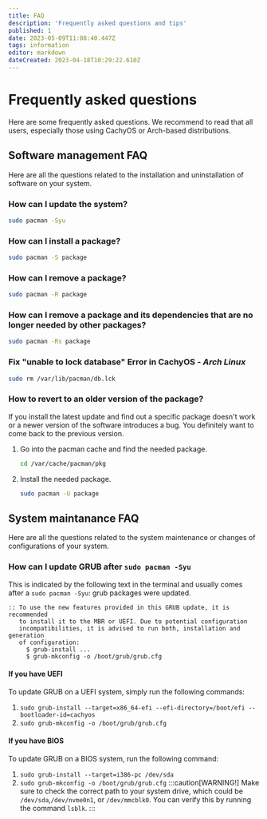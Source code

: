 ```yaml
---
title: FAQ
description: 'Frequently asked questions and tips'
published: 1
date: 2023-05-09T11:08:40.447Z
tags: information
editor: markdown
dateCreated: 2023-04-18T10:29:22.610Z
---
```


# Frequently asked questions
Here are some frequently asked questions. We recommend to read that all users, especially those using CachyOS or Arch-based distributions.

## Software management FAQ
Here are all the questions related to the installation and uninstallation of software on your system.

### How can I update the system?
```sh
sudo pacman -Syu
```

### How can I install a package?
```sh
sudo pacman -S package
```

### How can I remove a package?
```sh
sudo pacman -R package
```

### How can I remove a package and its dependencies that are no longer needed by other packages?
```sh
sudo pacman -Rs package
```

### Fix "unable to lock database" Error in CachyOS - *Arch Linux*
```sh
sudo rm /var/lib/pacman/db.lck
```

### How to revert to an older version of the package?
If you install the latest update and find out a specific package doesn't work or a newer version of the software introduces a bug. You definitely want to come back to the previous version.
1. Go into the pacman cache and find the needed package.
   ```sh
   cd /var/cache/pacman/pkg
   ```
2. Install the needed package.
   ```sh
   sudo pacman -U package
   ```

## System maintanance FAQ
Here are all the questions related to the system maintenance or changes of configurations of your system.

### How can I update GRUB after `sudo pacman -Syu`
This is indicated by the following text in the terminal and usually comes after a `sudo pacman -Syu`: grub packages were updated.
```
:: To use the new features provided in this GRUB update, it is recommended
   to install it to the MBR or UEFI. Due to potential configuration
   incompatibilities, it is advised to run both, installation and generation
   of configuration:
     $ grub-install ...
     $ grub-mkconfig -o /boot/grub/grub.cfg
```
#### If you have UEFI
To update GRUB on a UEFI system, simply run the following commands:
1. `sudo grub-install --target=x86_64-efi --efi-directory=/boot/efi --bootloader-id=cachyos`
2. `sudo grub-mkconfig -o /boot/grub/grub.cfg`

#### If you have BIOS
To update GRUB on a BIOS system, run the following command:
1. `sudo grub-install --target=i386-pc /dev/sda`
2. `sudo grub-mkconfig -o /boot/grub/grub.cfg`
:::caution[WARNING!]
Make sure to check the correct path to your system drive, which could be `/dev/sda`,`/dev/nvme0n1`, or `/dev/mmcblk0`.  You can verify this by running the command `lsblk`.
:::
